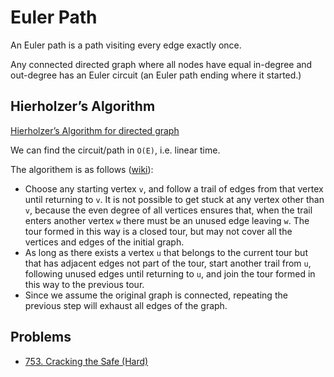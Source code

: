 # Euler Path

An Euler path is a path visiting every edge exactly once.

Any connected directed graph where all nodes have equal in-degree and out-degree has an Euler circuit \(an Euler path ending where it started.\)

## Hierholzer’s Algorithm

[Hierholzer’s Algorithm for directed graph](https://www.geeksforgeeks.org/hierholzers-algorithm-directed-graph/)

We can find the circuit/path in `O(E)`, i.e. linear time.

The algorithem is as follows \([wiki](https://en.wikipedia.org/wiki/Eulerian_path#Hierholzer.27s_algorithm)\):

* Choose any starting vertex `v`, and follow a trail of edges from that vertex until returning to `v`. It is not possible to get stuck at any vertex other than `v`, because the even degree of all vertices ensures that, when the trail enters another vertex `w` there must be an unused edge leaving `w`. The tour formed in this way is a closed tour, but may not cover all the vertices and edges of the initial graph.
* As long as there exists a vertex `u` that belongs to the current tour but that has adjacent edges not part of the tour, start another trail from `u`, following unused edges until returning to `u`, and join the tour formed in this way to the previous tour.
* Since we assume the original graph is connected, repeating the previous step will exhaust all edges of the graph.

## Problems

* [753. Cracking the Safe \(Hard\)](https://leetcode.com/problems/cracking-the-safe/)

